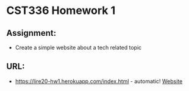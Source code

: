 # CST336 Homework 1

## Assignment:
* Create a simple website about a tech related topic

## URL:
* https://lire20-hw1.herokuapp.com/index.html - automatic!
[Website](https://lire20-hw1.herokuapp.com/index.html)
